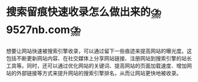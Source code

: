 # 搜索留痕快速收录怎么做出来的⛈️9527nb.com⛈️

想要让网站快速被搜索引擎收录，可以通过留下一些痕迹来提高网站的曝光度。这包括不断更新网站内容、在社交媒体上分享网站链接、注册网站到搜索引擎的站长工具等。同时，还可以通过优化网站的关键词、提高网站的页面加载速度、增加网站的外部链接等方式来提升网站的搜索引擎排名，从而让网站更快地被收录。